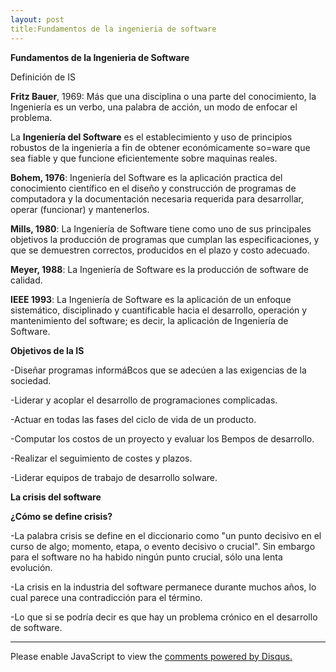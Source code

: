 ```yaml
---
layout: post
title:Fundamentos de la ingenieria de software
---
```


**Fundamentos de la Ingenieria de Software**

Definición de IS

**Fritz Bauer**, 1969: Más que una disciplina o una parte del
conocimiento, la Ingeniería es un verbo, una palabra de acción,
un modo de enfocar el problema.

La **Ingeniería del Software** es el establecimiento y uso de
principios robustos de la ingeniería a fin de obtener
económicamente so=ware que sea fiable y que funcione
eficientemente sobre maquinas reales.

**Bohem, 1976**: Ingeniería del Software es la aplicación practica
del conocimiento científico en el diseño y construcción de
programas de computadora y la documentación necesaria
requerida para desarrollar, operar (funcionar) y mantenerlos.

**Mills, 1980**: La Ingeniería de Software tiene como uno de sus
principales objetivos la producción de programas que cumplan
las especificaciones, y que se demuestren correctos, producidos
en el plazo y costo adecuado.

**Meyer, 1988**: La Ingeniería de Software es la producción de
software de calidad.

**IEEE 1993**: La Ingeniería de Software es la aplicación de un
enfoque sistemático, disciplinado y cuantificable hacia el
desarrollo, operación y mantenimiento del software; es decir, la
aplicación de Ingeniería de Software.

**Objetivos de la IS**

-Diseñar programas informáBcos que se adecúen a las exigencias
de la sociedad.

-Liderar y acoplar el desarrollo de programaciones complicadas.

-Actuar en todas las fases del ciclo de vida de un producto.

-Computar los costos de un proyecto y evaluar los Bempos de
desarrollo.

-Realizar el seguimiento de costes y plazos.

-Liderar equipos de trabajo de desarrollo soIware.

**La crisis del software**

**¿Cómo se define crisis?**

-La palabra crisis se define en el diccionario como "un punto
decisivo en el curso de algo; momento, etapa, o evento decisivo
o crucial". Sin embargo para el software no ha habido ningún
punto crucial, sólo una lenta evolución.

-La crisis en la industria del software permanece durante
muchos años, lo cual parece una contradicción para el término.

-Lo que si se podría decir es que hay un problema crónico en el
desarrollo de software.

---
<div id="disqus_thread"></div>
<script>

/**
*  RECOMMENDED CONFIGURATION VARIABLES: EDIT AND UNCOMMENT THE SECTION BELOW TO INSERT DYNAMIC VALUES FROM YOUR PLATFORM OR CMS.
*  LEARN WHY DEFINING THESE VARIABLES IS IMPORTANT: https://disqus.com/admin/universalcode/#configuration-variables*/
/*
var disqus_config = function () {
this.page.url = PAGE_URL;  // Replace PAGE_URL with your page's canonical URL variable
this.page.identifier = PAGE_IDENTIFIER; // Replace PAGE_IDENTIFIER with your page's unique identifier variable
};
*/
(function() { // DON'T EDIT BELOW THIS LINE
var d = document, s = d.createElement('script');
s.src = 'https://introduccion.disqus.com/embed.js';
s.setAttribute('data-timestamp', +new Date());
(d.head || d.body).appendChild(s);
})();
</script>
<noscript>Please enable JavaScript to view the <a href="https://disqus.com/?ref_noscript">comments powered by Disqus.</a></noscript>
                            

